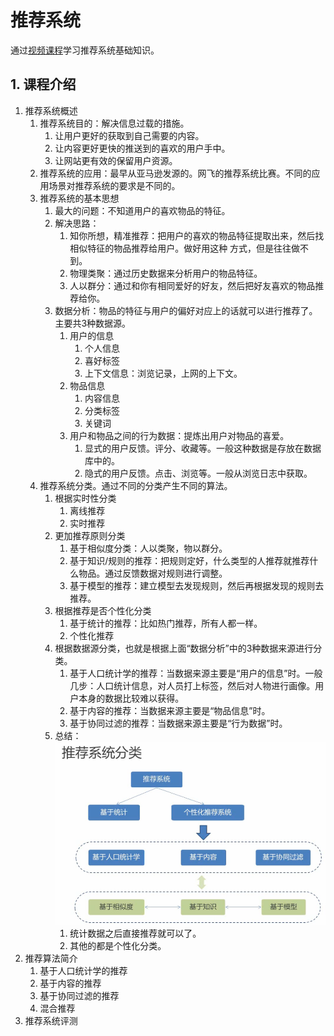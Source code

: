 # 推荐系统

通过[视频课程](https://www.bilibili.com/video/BV1R4411N78S?p=2)学习推荐系统基础知识。

## 1. 课程介绍

1. 推荐系统概述
   1. 推荐系统目的：解决信息过载的措施。
      1. 让用户更好的获取到自己需要的内容。
      2. 让内容更好更快的推送到的喜欢的用户手中。
      3. 让网站更有效的保留用户资源。
   2. 推荐系统的应用：最早从亚马逊发源的。网飞的推荐系统比赛。不同的应用场景对推荐系统的要求是不同的。
   3. 推荐系统的基本思想
      1. 最大的问题：不知道用户的喜欢物品的特征。
      2. 解决思路：
         1. 知你所想，精准推荐：把用户的喜欢的物品特征提取出来，然后找相似特征的物品推荐给用户。做好用这种 方式，但是往往做不到。
         2. 物理类聚：通过历史数据来分析用户的物品特征。
         3. 人以群分：通过和你有相同爱好的好友，然后把好友喜欢的物品推荐给你。
      3. 数据分析：物品的特征与用户的偏好对应上的话就可以进行推荐了。主要共3种数据源。
         1. 用户的信息
            1. 个人信息
            2. 喜好标签
            3. 上下文信息：浏览记录，上网的上下文。
         2. 物品信息
            1. 内容信息
            2. 分类标签
            3. 关键词
         3. 用户和物品之间的行为数据：提炼出用户对物品的喜爱。
            1. 显式的用户反馈。评分、收藏等。一般这种数据是存放在数据库中的。
            2. 隐式的用户反馈。点击、浏览等。一般从浏览日志中获取。
   4. 推荐系统分类。通过不同的分类产生不同的算法。
      1. 根据实时性分类
         1. 离线推荐
         2. 实时推荐
      2. 更加推荐原则分类
         1. 基于相似度分类：人以类聚，物以群分。
         2. 基于知识/规则的推荐：把规则定好，什么类型的人推荐就推荐什么物品。通过反馈数据对规则进行调整。
         3. 基于模型的推荐：建立模型去发现规则，然后再根据发现的规则去推荐。
      3. 根据推荐是否个性化分类
         1. 基于统计的推荐：比如热门推荐，所有人都一样。
         2. 个性化推荐
      4. 根据数据源分类，也就是根据上面“数据分析”中的3种数据来源进行分类。
         1. 基于人口统计学的推荐：当数据来源主要是“用户的信息”时。一般几步：人口统计信息，对人员打上标签，然后对人物进行画像。用户本身的数据比较难以获得。
         2. 基于内容的推荐：当数据来源主要是“物品信息”时。
         3. 基于协同过滤的推荐：当数据来源主要是“行为数据”时。
      5. 总结：![推荐系统分类](../../pictures/RecommendationSystemClassification.png "推荐系统分类")
         1. 统计数据之后直接推荐就可以了。
         2. 其他的都是个性化分类。
2. 推荐算法简介
   1. 基于人口统计学的推荐
   2. 基于内容的推荐
   3. 基于协同过滤的推荐
   4. 混合推荐
3. 推荐系统评测